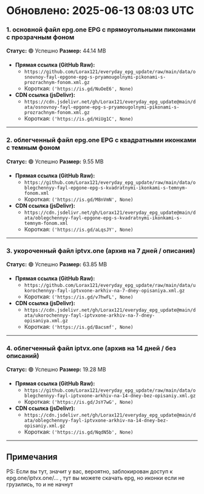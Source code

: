 # Обновлено: 2025-06-13 08:03 UTC

### 1. основной файл epg.one EPG с прямоугольными пиконами с прозрачным фоном

**Статус:** 🟢 Успешно
**Размер:** 44.14 MB

- **Прямая ссылка (GitHub Raw):**
  - `https://github.com/Lorax121/everyday_epg_update/raw/main/data/osnovnoy-fayl-epgone-epg-s-pryamougolnymi-pikonami-s-prozrachnym-fonom.xml.gz`
  - Короткая: `('https://is.gd/NuOeE6', None)`
- **CDN ссылка (jsDelivr):**
  - `https://cdn.jsdelivr.net/gh/Lorax121/everyday_epg_update@main/data/osnovnoy-fayl-epgone-epg-s-pryamougolnymi-pikonami-s-prozrachnym-fonom.xml.gz`
  - Короткая: `('https://is.gd/HiUg1C', None)`

---

### 2. облегченный файл epg.one EPG с квадратными иконками с темным фоном

**Статус:** 🟢 Успешно
**Размер:** 9.55 MB

- **Прямая ссылка (GitHub Raw):**
  - `https://github.com/Lorax121/everyday_epg_update/raw/main/data/oblegchennyy-fayl-epgone-epg-s-kvadratnymi-ikonkami-s-temnym-fonom.xml`
  - Короткая: `('https://is.gd/M8nVmN', None)`
- **CDN ссылка (jsDelivr):**
  - `https://cdn.jsdelivr.net/gh/Lorax121/everyday_epg_update@main/data/oblegchennyy-fayl-epgone-epg-s-kvadratnymi-ikonkami-s-temnym-fonom.xml`
  - Короткая: `('https://is.gd/aLqsJY', None)`

---

### 3. укороченный файл iptvx.one (архив на 7 дней / описания)

**Статус:** 🟢 Успешно
**Размер:** 63.85 MB

- **Прямая ссылка (GitHub Raw):**
  - `https://github.com/Lorax121/everyday_epg_update/raw/main/data/ukorochennyy-fayl-iptvxone-arkhiv-na-7-dney-opisaniya.xml.gz`
  - Короткая: `('https://is.gd/v7hwFL', None)`
- **CDN ссылка (jsDelivr):**
  - `https://cdn.jsdelivr.net/gh/Lorax121/everyday_epg_update@main/data/ukorochennyy-fayl-iptvxone-arkhiv-na-7-dney-opisaniya.xml.gz`
  - Короткая: `('https://is.gd/Bacsmf', None)`

---

### 4. облегченный файл iptvx.one (архив на 14 дней / без описаний)

**Статус:** 🟢 Успешно
**Размер:** 19.28 MB

- **Прямая ссылка (GitHub Raw):**
  - `https://github.com/Lorax121/everyday_epg_update/raw/main/data/oblegchennyy-fayl-iptvxone-arkhiv-na-14-dney-bez-opisaniy.xml.gz`
  - Короткая: `('https://is.gd/JsY7wG', None)`
- **CDN ссылка (jsDelivr):**
  - `https://cdn.jsdelivr.net/gh/Lorax121/everyday_epg_update@main/data/oblegchennyy-fayl-iptvxone-arkhiv-na-14-dney-bez-opisaniy.xml.gz`
  - Короткая: `('https://is.gd/NqdN5b', None)`

---

## Примечания

PS: Если вы тут, значит у вас, вероятно, заблокирован доступ к epg.one/iptvx.one/... , тут вы можете скачать epg, но иконки если не грузились, то и не начнут
